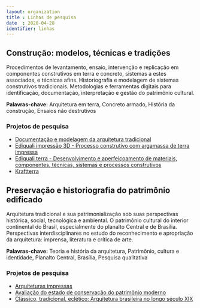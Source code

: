```yaml
---
layout: organization
title : Linhas de pesquisa
date  : 2020-04-28
identifier: linhas
---
```


Construção: modelos, técnicas e tradições
-----------------------------------------

Procedimentos de levantamento, ensaio, intervenção e replicação em
componentes construtivos em terra e concreto, sistemas a estes
associados, e técnicas afins. Historiografia e modelagem de sistemas
construtivos tradicionais. Metodologias e ferramentas digitais para
identificação, documentação, interpretação e gestão do patrimônio
cultural.

**Palavras-chave:** Arquitetura em terra, Concreto armado, História da
construção, Ensaios não destrutivos

### Projetos de pesquisa ###

- [Documentação e modelagem da arquitetura tradicional](_organization/doctrad.md)
- [Ediquali impressão 3D - Processo construtivo com argamassa de terra impressa](_organization/ediquali-impressao.md)
- [Ediquali terra - Desenvolvimento e aperfeiçoamento de materiais, componentes, técnicas, sistemas e processos construtivos](_organization/ediquali-terra.md)
- [Kraftterra](_organization/kraftterra.md)

Preservação e historiografia do patrimônio edificado
----------------------------------------------------

Arquitetura tradicional e sua patrimonialização sob suas perspectivas
histórica, social, tecnológica e ambiental. O patrimônio cultural do
interior continental do Brasil, especialmente do planalto Central e de
Brasília. Perspectivas interdisciplinares no estudo do reconhecimento e
apropriação da arquitetura: imprensa, literatura e crítica de arte.

**Palavras-chave:** Teoria e história da arquitetura, Patrimônio,
cultura e identidade, Planalto Central, Brasília, Pesquisa qualitativa

### Projetos de pesquisa ###

- [Arquiteturas impressas](_organization/arquiteturas-impressas.md)
- [Avaliação do estado de conservação do patrimônio moderno](_organization/conserva-moderno.md)
- [Clássico, tradicional, eclético: Arquitetura brasileira no longo século XIX](_organization/arqtrad.md)

